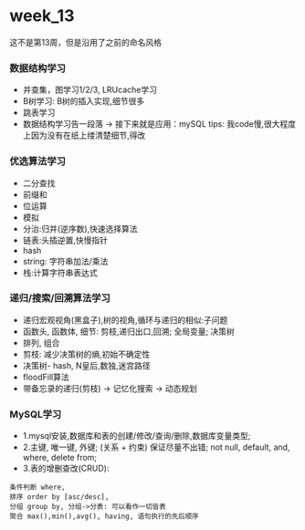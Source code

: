 # week_13
这不是第13周，但是沿用了之前的命名风格

### 数据结构学习
- 并查集，图学习1/2/3, LRUcache学习
- B树学习: B树的插入实现,细节很多
- 跳表学习
- 数据结构学习告一段落 -> 接下来就是应用：mySQL
tips: 我code慢,很大程度上因为没有在纸上缕清楚细节,得改

### 优选算法学习
- 二分查找
- 前缀和
- 位运算
- 模拟
- 分治:归并(逆序数),快速选择算法
- 链表:头插逆置,快慢指针
- hash
- string: 字符串加法/乘法
- 栈:计算字符串表达式

### 递归/搜索/回溯算法学习

- 递归宏观视角(黑盒子),树的视角,循环与递归的相似:子问题
- 函数头, 函数体, 细节: 剪枝,递归出口,回溯; 全局变量; 决策树
- 排列, 组合
- 剪枝: 减少决策树的熵,初始不确定性
- 决策树- hash, N皇后,数独,迷宫路径
- floodFill算法
- 带备忘录的递归(剪枝) -> 记忆化搜索 -> 动态规划 


### MySQL学习
- 1.mysql安装,数据库和表的创建/修改/查询/删除,数据库变量类型;
- 2.主键, 唯一键, 外键; (关系 + 约束) 保证尽量不出错; not null, default, and, where, delete from;
- 3.表的增删查改(CRUD):
```
条件判断 where,  
排序 order by [asc/desc], 
分组 group by, 分组->分表: 可以看作一切皆表
聚合 max(),min(),avg(), having, 语句执行的先后顺序 
```

